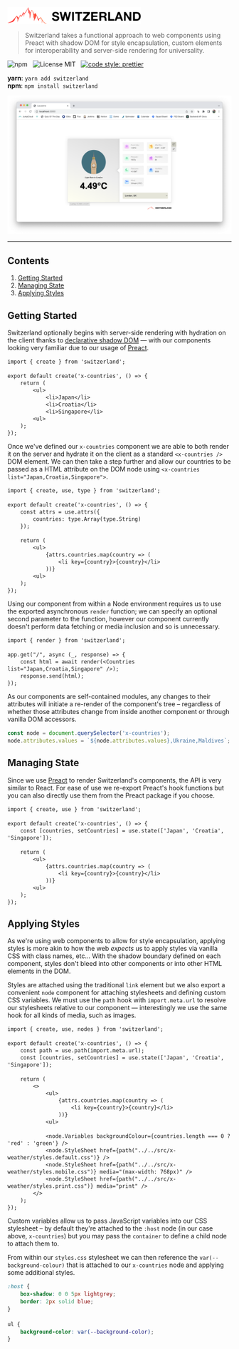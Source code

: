 <img src="media/logo.png" alt="Switzerland" width="300" />

> Switzerland takes a functional approach to web components using Preact with shadow DOM for style encapsulation, custom elements for interoperability and server-side rendering for universality.

![npm](http://img.shields.io/npm/v/switzerland.svg?style=for-the-badge)
&nbsp;
![License MIT](http://img.shields.io/badge/license-mit-lightgrey.svg?style=for-the-badge)
&nbsp;
[![code style: prettier](https://img.shields.io/badge/code_style-prettier-ff69b4.svg?style=for-the-badge)](https://github.com/prettier/prettier)

**yarn**: `yarn add switzerland`
<br />
**npm**: `npm install switzerland`
<br />
<!-- **cdn**: [`https://cdn.jsdelivr.net/npm/switzerland@latest/es/index.js`](https://cdn.jsdelivr.net/npm/switzerland@latest/es/index.js) -->

![Screenshot](media/screenshot.png)

---

## Contents

1. [Getting Started](#getting-started)
2. [Managing State](#managing-state)
3. [Applying Styles](#applying-styles)

## Getting Started

Switzerland optionally begins with server-side rendering with hydration on the client thanks to [declarative shadow DOM](https://developer.chrome.com/en/articles/declarative-shadow-dom/) &mdash; with our components looking very familiar due to our usage of [Preact](https://preactjs.com/).

```tsx
import { create } from 'switzerland';

export default create('x-countries', () => {
    return (
        <ul>
            <li>Japan</li>
            <li>Croatia</li>
            <li>Singapore</li>
        <ul>
    );
});
```

Once we've defined our `x-countries` component we are able to both render it on the server and hydrate it on the client as a standard `<x-countries />` DOM element. We can then take a step further and allow our countries to be passed as a HTML attribute on the DOM node using `<x-countries list="Japan,Croatia,Singapore">`.

```tsx
import { create, use, type } from 'switzerland';

export default create('x-countries', () => {
    const attrs = use.attrs({
        countries: type.Array(type.String)
    });

    return (
        <ul>
            {attrs.countries.map(country => (
                <li key={country}>{country}</li>
            ))}
        <ul>
    );
});
```

Using our component from within a Node environment requires us to use the exported asynchronous `render` function; we can specify an optional second parameter to the function, however our component currently doesn't perform data fetching or media inclusion and so is unnecessary.

```tsx
import { render } from 'switzerland';

app.get("/", async (_, response) => {
    const html = await render(<Countries list="Japan,Croatia,Singapore" />);
    response.send(html);
});
```

As our components are self-contained modules, any changes to their attributes will initiate a re-render of the component's tree &ndash; regardless of whether those attributes change from inside another component or through vanilla DOM accessors.

```js
const node = document.querySelector('x-countries');
node.attributes.values = `${node.attributes.values},Ukraine,Maldives`;
```

## Managing State

Since we use [Preact](https://preactjs.com/) to render Switzerland's components, the API is very similar to React. For ease of use we re-export Preact's hook functions but you can also directly use them from the Preact package if you choose.

```tsx
import { create, use } from 'switzerland';

export default create('x-countries', () => {
    const [countries, setCountries] = use.state(['Japan', 'Croatia', 'Singapore']);

    return (
        <ul>
            {attrs.countries.map(country => (
                <li key={country}>{country}</li>
            ))}
        <ul>
    );
});
```

## Applying Styles

As we're using web components to allow for style encapsulation, applying styles is more akin to how the web _expects_ us to apply styles via vanilla CSS with class names, etc... With the shadow boundary defined on each component, styles don't bleed into other components or into other HTML elements in the DOM.

Styles are attached using the traditional `link` element but we also export a convenient `node` component for attaching stylesheets and defining custom CSS variables. We must use the `path` hook with `import.meta.url` to resolve our stylesheets relative to our component &mdash; interestingly we use the same hook for all kinds of media, such as images.

```tsx
import { create, use, nodes } from 'switzerland';

export default create('x-countries', () => {
    const path = use.path(import.meta.url);
    const [countries, setCountries] = use.state(['Japan', 'Croatia', 'Singapore']);

    return (
        <>
            <ul>
                {attrs.countries.map(country => (
                    <li key={country}>{country}</li>
                ))}
            <ul>

            <node.Variables backgroundColour={countries.length === 0 ? 'red' : 'green'} />
            <node.StyleSheet href={path("../../src/x-weather/styles.default.css")} />
            <node.StyleSheet href={path("../../src/x-weather/styles.mobile.css")} media="(max-width: 768px)" />
            <node.StyleSheet href={path("../../src/x-weather/styles.print.css")} media="print" />
        </>
    );
});
```

Custom variables allow us to pass JavaScript variables into our CSS stylesheet &ndash; by default they're attached to the `:host` node (in our case above, `x-countries`) but you may pass the `container` to define a child node to attach them to.

From within our `styles.css` stylesheet we can then reference the `var(--background-colour)` that is attached to our `x-countries` node and applying some additional styles.

```css
:host {
    box-shadow: 0 0 5px lightgrey;
    border: 2px solid blue;
}

ul {
    background-color: var(--background-color);
}
```
